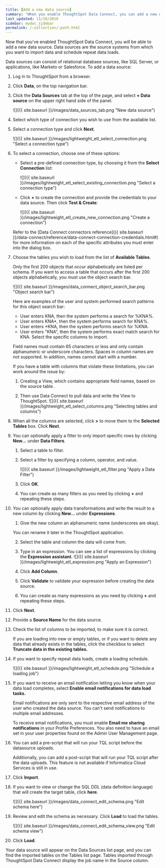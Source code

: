 ```yaml
---
title: [Add a new data source]
summary: "When you enable ThoughtSpot Data Connect, you can add a new data source."
last_updated: 11/19/2019
sidebar: mydoc_sidebar
permalink: /:collection/:path.html
---
```

Now that you've enabled ThoughtSpot Data Connect, you will be able to add a new data source. Data sources are the source systems from which you want to import data and schedule repeat data loads.

Data sources can consist of relational database sources, like SQL Server, or applications, like Marketo or Salesforce. To add a data source:

1. Log in to ThoughtSpot from a browser.

2. Click **Data**, on the top navigation bar.

3. Click the **Data Sources** tab at the top of the page, and select **+ Data source** on the upper right hand side of the panel.

     ![]({{ site.baseurl }}/images/data_sources_tab.png "New data source")

4. Select which type of connection you wish to use from the available list.

5. Select a connection type and click **Next**.

     ![]({{ site.baseurl }}/images/lightweight_etl_select_connection.png "Select a connection type")

6. To select a connection, choose one of these options:

    -   Select a pre-defined connection type, by choosing it from the **Select Connection** list:

         ![]({{ site.baseurl }}/images/lightweight_etl_select_existing_connection.png "Select a connection type")

    -   Click **+** to create the connection and provide the credentials to your data source. Then click **Test & Create**:

         ![]({{ site.baseurl }}/images/lightweight_etl_create_new_connection.png "Create a connection")

    Refer to the [Data Connect connectors reference]({{ site.baseurl }}/data-connect/reference/data-connect-connection-credentials.html#) for more information on each of the specific attributes you must enter into the dialog box.

7. Choose the tables you wish to load from the list of **Available Tables**.

    Only the first 200 objects that occur alphabetically are listed per schema. If you want to access a table that occurs after the first 200 objects alphabetically, you must use the object search bar.

     ![]({{ site.baseurl }}/images/data_connect_object_search_bar.png "Object search bar")

    Here are examples of the user and system performed search patterns for this object search bar:

    -   User enters KNA, then the system performs a search for %KNA%.
    -   User enters KNA\*, then the system performs search for KNA%.
    -   User enters \*KNA, then the system performs search for %KNA.
    -   User enters "KNA", then the system performs exact match search for KNA.
    Select the specific columns to import.

   Field names must contain 65 characters or less and only contain alphanumeric or underscore characters. Spaces in column names are not supported. In addition, names cannot start with a number.

    If you have a table with columns that violate these limitations, you can work around the issue by:

    1. Creating a View, which contains appropriate field names, based on the source table .

    2. Then use Data Connect to pull data and write the View to ThoughtSpot.
     ![]({{ site.baseurl }}/images/lightweight_etl_select_columns.png "Selecting tables and columns")

8. When all the columns are selected, click **\>** to move them to the **Selected Tables** box. Click **Next**.

9. You can optionally apply a filter to only import specific rows by clicking **New...** under **Data Filters**.

    1. Select a table to filter.

    2. Select a filter by specifying a column, operator, and value.

         ![]({{ site.baseurl }}/images/lightweight_etl_filter.png "Apply a Data Filter")

    3. Click **OK**.

    4. You can create as many filters as you need by clicking **+** and repeating these steps.

10. You can optionally apply data transformations and write the result to a new column by clicking **New...** under **Expressions**.

    1. Give the new column an alphanumeric name (underscores are okay).

      You can rename it later in the ThoughtSpot application.

    2. Select the table and column the data will come from.

    3. Type in an expression. You can see a list of expressions by clicking the **Expression assistant**.
        ![]({{ site.baseurl }}/images/lightweight_etl_expression.png "Apply an Expression")

    4. Click **Add Column**.

    5. Click **Validate** to validate your expression before creating the data source.

    6. You can create as many expressions as you need by clicking **+** and repeating these steps.

11. Click **Next**.

12. Provide a **Source Name** for the data source.

13. Check the list of columns to be imported, to make sure it is correct.

    If you are loading into new or empty tables, or if you want to delete any data that already exists in the tables, click the checkbox to select **Truncate data in the existing tables.**

14. If you want to specify repeat data loads, create a loading schedule.

     ![]({{ site.baseurl }}/images/lightweight_etl_schedule.png "Schedule a loading job")

15. If you want to receive an email notification letting you know when your data load completes, select **Enable email notifications for data load tasks.**

    Email notifications are only  sent to the respective email address of the user who created the data source. You can't send notifications to multiple email addresses.

    To receive email notifications, you must enable **Email me sharing notifications** in your Profile Preferences. You also need to have an email set in your user properties found on the Admin User Management page.

16. You can add a pre-script that will run your TQL script before the datasource uploads.

    Additionally, you can add a post-script that will run your TQL script after the data uploads. This feature is not available if Informatica Cloud Services is still in use.

17. Click **Import**.

18. If you want to view or change the SQL DDL (data definition language) that will create the target table, click **here**.

     ![]({{ site.baseurl }}/images/data_connect_edit_schema.png "Edit schema here")

19. Review and edit the schema as necessary. Click **Load** to load the tables.

     ![]({{ site.baseurl }}/images/data_connect_edit_schema_view.png "Edit schema view")

20. Click **Load**.

Your data source will appear on the Data Sources list page, and you can find the imported tables on the Tables list page. Tables imported through ThoughtSpot Data Connect display the job name in the Source column.
